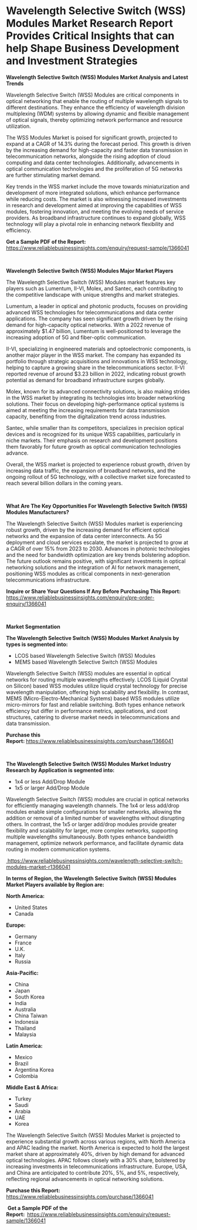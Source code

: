 <p><h1>Wavelength Selective Switch (WSS) Modules Market Research Report Provides Critical Insights that can help Shape Business Development and Investment Strategies</h1></p><p><strong>Wavelength Selective Switch (WSS) Modules Market Analysis and Latest Trends</strong></p>
<p><p>Wavelength Selective Switch (WSS) Modules are critical components in optical networking that enable the routing of multiple wavelength signals to different destinations. They enhance the efficiency of wavelength division multiplexing (WDM) systems by allowing dynamic and flexible management of optical signals, thereby optimizing network performance and resource utilization.</p><p>The WSS Modules Market is poised for significant growth, projected to expand at a CAGR of 14.3% during the forecast period. This growth is driven by the increasing demand for high-capacity and faster data transmission in telecommunication networks, alongside the rising adoption of cloud computing and data center technologies. Additionally, advancements in optical communication technologies and the proliferation of 5G networks are further stimulating market demand.</p><p>Key trends in the WSS market include the move towards miniaturization and development of more integrated solutions, which enhance performance while reducing costs. The market is also witnessing increased investments in research and development aimed at improving the capabilities of WSS modules, fostering innovation, and meeting the evolving needs of service providers. As broadband infrastructure continues to expand globally, WSS technology will play a pivotal role in enhancing network flexibility and efficiency.</p></p>
<p><strong>Get a Sample PDF of the Report:&nbsp;</strong> <a href="https://www.reliablebusinessinsights.com/enquiry/request-sample/1366041?utm_campaign=96&utm_medium=2&utm_source=Github&utm_content=ia&utm_term=15042025&utm_id=wavelength-selective-switch-wss-modules">https://www.reliablebusinessinsights.com/enquiry/request-sample/1366041</a></p>
<p>&nbsp;</p>
<p><strong>Wavelength Selective Switch (WSS) Modules Major Market Players</strong></p>
<p><p>The Wavelength Selective Switch (WSS) Modules market features key players such as Lumentum, II-VI, Molex, and Santec, each contributing to the competitive landscape with unique strengths and market strategies.</p><p>Lumentum, a leader in optical and photonic products, focuses on providing advanced WSS technologies for telecommunications and data center applications. The company has seen significant growth driven by the rising demand for high-capacity optical networks. With a 2022 revenue of approximately $1.47 billion, Lumentum is well-positioned to leverage the increasing adoption of 5G and fiber-optic communication.</p><p>II-VI, specializing in engineered materials and optoelectronic components, is another major player in the WSS market. The company has expanded its portfolio through strategic acquisitions and innovations in WSS technology, helping to capture a growing share in the telecommunications sector. II-VI reported revenue of around $3.23 billion in 2022, indicating robust growth potential as demand for broadband infrastructure surges globally.</p><p>Molex, known for its advanced connectivity solutions, is also making strides in the WSS market by integrating its technologies into broader networking solutions. Their focus on developing high-performance optical systems is aimed at meeting the increasing requirements for data transmission capacity, benefiting from the digitalization trend across industries.</p><p>Santec, while smaller than its competitors, specializes in precision optical devices and is recognized for its unique WSS capabilities, particularly in niche markets. Their emphasis on research and development positions them favorably for future growth as optical communication technologies advance.</p><p>Overall, the WSS market is projected to experience robust growth, driven by increasing data traffic, the expansion of broadband networks, and the ongoing rollout of 5G technology, with a collective market size forecasted to reach several billion dollars in the coming years.</p></p>
<p>&nbsp;</p>
<p><strong>What Are The Key Opportunities For Wavelength Selective Switch (WSS) Modules Manufacturers?</strong></p>
<p><p>The Wavelength Selective Switch (WSS) Modules market is experiencing robust growth, driven by the increasing demand for efficient optical networks and the expansion of data center interconnects. As 5G deployment and cloud services escalate, the market is projected to grow at a CAGR of over 15% from 2023 to 2030. Advances in photonic technologies and the need for bandwidth optimization are key trends bolstering adoption. The future outlook remains positive, with significant investments in optical networking solutions and the integration of AI for network management, positioning WSS modules as critical components in next-generation telecommunications infrastructure.</p></p>
<p><strong>Inquire or Share Your Questions If Any Before Purchasing This Report:</strong> <a href="https://www.reliablebusinessinsights.com/enquiry/pre-order-enquiry/1366041?utm_campaign=96&utm_medium=2&utm_source=Github&utm_content=ia&utm_term=15042025&utm_id=wavelength-selective-switch-wss-modules">https://www.reliablebusinessinsights.com/enquiry/pre-order-enquiry/1366041</a></p>
<p>&nbsp;</p>
<p><strong>Market Segmentation</strong></p>
<p><strong>The Wavelength Selective Switch (WSS) Modules Market Analysis by types is segmented into:</strong></p>
<p><ul><li>LCOS based Wavelength Selective Switch (WSS) Modules</li><li>MEMS based Wavelength Selective Switch (WSS) Modules</li></ul></p>
<p><p>Wavelength Selective Switch (WSS) modules are essential in optical networks for routing multiple wavelengths effectively. LCOS (Liquid Crystal on Silicon) based WSS modules utilize liquid crystal technology for precise wavelength manipulation, offering high scalability and flexibility. In contrast, MEMS (Micro-Electro-Mechanical Systems) based WSS modules utilize micro-mirrors for fast and reliable switching. Both types enhance network efficiency but differ in performance metrics, applications, and cost structures, catering to diverse market needs in telecommunications and data transmission.</p></p>
<p><strong>Purchase this Report:&nbsp;</strong><a href="https://www.reliablebusinessinsights.com/purchase/1366041?utm_campaign=96&utm_medium=2&utm_source=Github&utm_content=ia&utm_term=15042025&utm_id=wavelength-selective-switch-wss-modules">https://www.reliablebusinessinsights.com/purchase/1366041</a></p>
<p>&nbsp;</p>
<p><strong>The Wavelength Selective Switch (WSS) Modules Market Industry Research by Application is segmented into:</strong></p>
<p><ul><li>1x4 or less Add/Drop Module</li><li>1x5 or larger Add/Drop Module</li></ul></p>
<p><p>Wavelength Selective Switch (WSS) modules are crucial in optical networks for efficiently managing wavelength channels. The 1x4 or less add/drop modules enable simple configurations for smaller networks, allowing the addition or removal of a limited number of wavelengths without disrupting others. In contrast, the 1x5 or larger add/drop modules provide greater flexibility and scalability for larger, more complex networks, supporting multiple wavelengths simultaneously. Both types enhance bandwidth management, optimize network performance, and facilitate dynamic data routing in modern communication systems.</p></p>
<p><a href="https://www.reliablebusinessinsights.com/wavelength-selective-switch-modules-market-r1366041?utm_campaign=96&utm_medium=2&utm_source=Github&utm_content=ia&utm_term=15042025&utm_id=wavelength-selective-switch-wss-modules">&nbsp;https://www.reliablebusinessinsights.com/wavelength-selective-switch-modules-market-r1366041</a></p>
<p><strong>In terms of Region, the Wavelength Selective Switch (WSS) Modules Market Players available by Region are:</strong></p>
<p>
    <p> <strong> North America: </strong>
        <ul>
            <li>United States</li>
            <li>Canada</li>
        </ul>
        </p> 
    <p> <strong> Europe: </strong>
        <ul>
            <li>Germany</li>
            <li>France</li>
            <li>U.K.</li>
            <li>Italy</li>
            <li>Russia</li>
        </ul>
        </p> 
    <p> <strong> Asia-Pacific: </strong>
        <ul>
            <li>China</li>
            <li>Japan</li>
            <li>South Korea</li>
            <li>India</li>
            <li>Australia</li>
            <li>China Taiwan</li>
            <li>Indonesia</li>
            <li>Thailand</li>
            <li>Malaysia</li>
        </ul>
        </p> 
    <p> <strong> Latin America: </strong>
        <ul>
            <li>Mexico</li>
            <li>Brazil</li>
            <li>Argentina Korea</li>
            <li>Colombia</li>
        </ul>
        </p> 
    <p> <strong> Middle East & Africa: </strong>
        <ul>
            <li>Turkey</li>
            <li>Saudi</li>
            <li>Arabia</li>
            <li>UAE</li>
            <li>Korea</li>
        </ul>
    </p>
    </p>
<p><p>The Wavelength Selective Switch (WSS) Modules Market is projected to experience substantial growth across various regions, with North America and APAC leading the market. North America is expected to hold the largest market share at approximately 40%, driven by high demand for advanced optical technologies. APAC follows closely with a 30% share, bolstered by increasing investments in telecommunications infrastructure. Europe, USA, and China are anticipated to contribute 20%, 5%, and 5%, respectively, reflecting regional advancements in optical networking solutions.</p></p>
<p><strong>Purchase this Report: </strong><a href="https://www.reliablebusinessinsights.com/purchase/1366041?utm_campaign=96&utm_medium=2&utm_source=Github&utm_content=ia&utm_term=15042025&utm_id=wavelength-selective-switch-wss-modules">https://www.reliablebusinessinsights.com/purchase/1366041</a></p>
<p>&nbsp;<strong>Get a Sample PDF of the Report:&nbsp;&nbsp;</strong><a href="https://www.reliablebusinessinsights.com/enquiry/request-sample/1366041?utm_campaign=96&utm_medium=2&utm_source=Github&utm_content=ia&utm_term=15042025&utm_id=wavelength-selective-switch-wss-modules">https://www.reliablebusinessinsights.com/enquiry/request-sample/1366041</a></p>
<p><strong></strong></p>
<p><p></p><p></p><p></p></p>